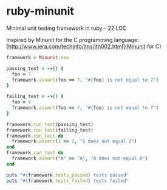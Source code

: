 # ruby-minunit
Minimal unit testing framework in ruby - 22 LOC

Inspired by Minunit for the C programming language: [http://www.jera.com/techinfo/jtns/jtn002.html](Minunit for C)


```Ruby
framework = Minunit.new

passing_test = ->() {
  foo = 7
  framework.assert(foo == 7, "#{foo} is not equal to 7")
}

failing_test = ->() {
  foo = 9
  framework.assert(foo == 7, "#{foo} is not equal to 7")
}

framework.run_test(passing_test)
framework.run_test(failing_test)
framework.run_test do
  framework.assert(1 == 2, "1 does not equal 2")
end
framework.run_test do
  framework.assert("A" == "A", "A does not equal A")
end

puts "#{framework.tests_passed} tests passed"
puts "#{framework.tests_failed} tests failed"
```
